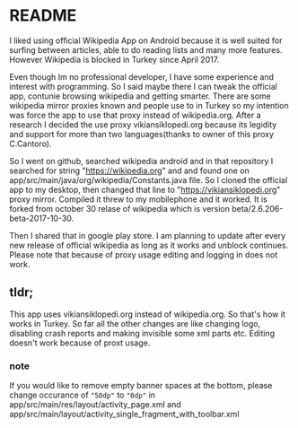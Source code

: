 # README


I liked using official Wikipedia App on Android because it is well suited for surfing between articles, able to do reading lists and many more features. However Wikipedia is blocked in Turkey since April 2017. 

Even though Im no professional developer, I have some experience and interest with programming. So I said maybe there I can tweak the official app, contunie browsing wikipedia and getting smarter. There are some wikipedia mirror proxies known and people use to in Turkey so my intention was force the app to use that proxy instead of wikipedia.org. After a research I decided the use proxy vikiansiklopedi.org because its legidity and support for more than two languages(thanks to owner of this proxy C.Cantoro). 

So I went on github, searched wikipedia android and in that repository I searched for string "https://wikipedia.org" and and found one on app/src/main/java/org/wikipedia/Constants.java file. So I cloned the official app to my desktop, then changed that line to "https://vikiansiklopedi.org" proxy mirror. Compiled it threw to my mobilephone and it worked. It is forked from october 30 relase of wikipedia which is version beta/2.6.206-beta-2017-10-30.

Then I shared that in google play store. I am planning to update after every new release of official wikipedia as long as it works and unblock continues. Please note that because of proxy usage editing and logging in does not work.


## **tldr;**

This app uses vikiansiklopedi.org instead of wikipedia.org. So that's how it works in Turkey. So far all the other changes are like changing logo, disabling crash reports and making invisible some xml parts etc. Editing doesn't work because of proxt usage.




### note
If you would like to remove empty banner spaces at the bottom, please change occurance of ```"50dp"``` to ```"0dp"``` in app/src/main/res/layout/activity_page.xml and app/src/main/layout/activity_single_fragment_with_toolbar.xml



